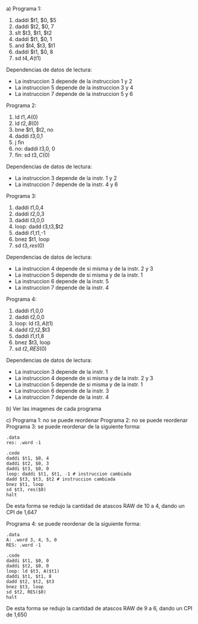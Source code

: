a)
Programa 1:

1. daddi $t1, $0, $5
2. daddi $t2, $0, 7
3. slt $t3, $t1, $t2
4. daddi $t1, $0, 1
5. and $t4, $t3, $t1
6. daddi $t1, $0, 8
7. sd $t4, A($t1)

Dependencias de datos de lectura:

- La instruccion 3 depende de la instruccion 1 y 2
- La instruccion 5 depende de la instruccion 3 y 4
- La instruccion 7 depende de la instruccion 5 y 6

Programa 2:

1. ld $t1, A($0)
2. ld $t2, B($0)
3. bne $t1, $t2, no
4. daddi $t3,$0,1
5. j fin
6. no: daddi $t3,$0, 0
7. fin: sd $t3, C($0)

Dependencias de datos de lectura:

- La instruccion 3 depende de la instr. 1 y 2
- La instruccion 7 depende de la instr. 4 y 6

Programa 3:

1. daddi $t1,$0,4
2. daddi $t2,$0,3
3. daddi $t3,$0,0
4. loop: dadd $t3,$t3,$t2
5. daddi $t1,$t1,-1
6. bnez $t1, loop
7. sd $t3, res($0)

Dependencias de datos de lectura:

- La instruccion 4 depende de si misma y de la instr. 2 y 3
- La instruccion 5 depende de si misma y de la instr. 1
- La instruccion 6 depende de la instr. 5
- La instruccion 7 depende de la instr. 4

Programa 4:

1. daddi $t1,$0,0
2. daddi $t2,$0,0
3. loop: ld $t3,A($t1)
4. dadd $t2,$t2,$t3
5. daddi $t1,$t1,8
6. bnez $t3, loop
7. sd $t2, RES($0)

Dependencias de datos de lectura:

- La instruccion 3 depende de la instr. 1
- La instruccion 4 depende de si misma y de la instr. 2 y 3
- La instruccion 5 depende de si misma y de la instr. 1
- La instruccion 6 depende de la instr. 3
- La instruccion 7 depende de la instr. 4

b) Ver las imagenes de cada programa

c) Programa 1: no se puede reordenar
Programa 2: no se puede reordenar
Programa 3: se puede reordenar de la siguiente forma:

```
.data
res: .word -1

.code
daddi $t1, $0, 4
daddi $t2, $0, 3
daddi $t3, $0, 0
loop: daddi $t1, $t1, -1 # instruccion cambiada
dadd $t3, $t3, $t2 # instruccion cambiada
bnez $t1, loop
sd $t3, res($0)
halt
```

De esta forma se redujo la cantidad de atascos RAW de 10 a 4, dando un CPI de 1,647

Programa 4: se puede reordenar de la siguiente forma:

```
.data
A: .word 3, 4, 5, 0
RES: .word -1

.code
daddi $t1, $0, 0
daddi $t2, $0, 0
loop: ld $t3, A($t1)
daddi $t1, $t1, 8
dadd $t2, $t2, $t3
bnez $t3, loop
sd $t2, RES($0)
halt
```

De esta forma se redujo la cantidad de atascos RAW de 9 a 6, dando un CPI de 1,650
